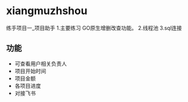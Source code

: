 # xiangmuzhshou
练手项目一_项目助手
1.主要练习 GO原生增删改查功能。
2.线程池
3.sql连接

## 功能
- 可查看用户相关负责人
- 项目开始时间
- 项目金额
- 各项目进度
- 对接飞书

